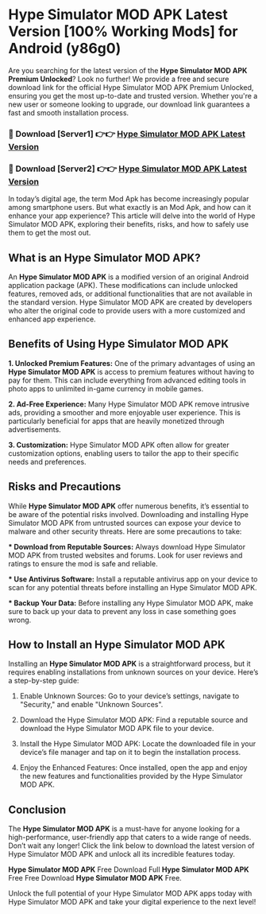 # Hype Simulator MOD APK Latest Version [100% Working Mods] for Android (y86g0)

Are you searching for the latest version of the <strong>Hype Simulator MOD APK Premium Unlocked</strong>? Look no further! We provide a free and secure download link for the official Hype Simulator MOD APK Premium Unlocked, ensuring you get the most up-to-date and trusted version. Whether you're a new user or someone looking to upgrade, our download link guarantees a fast and smooth installation process.


<h3>🔴 Download [Server1] 👉👉 <a href="https://getmodsapk.pages.dev?q=Hype+Simulator+MOD+APK&ref=4R3">Hype Simulator MOD APK Latest Version</a></h3>

<h3>🔴 Download [Server2] 👉👉 <a href="https://getmodsapk.pages.dev?q=Hype+Simulator+MOD+APK&ref=4R3">Hype Simulator MOD APK Latest Version</a></h3>


In today’s digital age, the term Mod Apk has become increasingly popular among smartphone users. But what exactly is an Mod Apk, and how can it enhance your app experience? This article will delve into the world of Hype Simulator MOD APK, exploring their benefits, risks, and how to safely use them to get the most out.


<h2>What is an Hype Simulator MOD APK?</h2>

An <strong>Hype Simulator MOD APK</strong> is a modified version of an original Android application package (APK). These modifications can include unlocked features, removed ads, or additional functionalities that are not available in the standard version. Hype Simulator MOD APK are created by developers who alter the original code to provide users with a more customized and enhanced app experience.


<h2>Benefits of Using Hype Simulator MOD APK</h2>

<strong> 1. Unlocked Premium Features:</strong> One of the primary advantages of using an <strong>Hype Simulator MOD APK</strong> is access to premium features without having to pay for them. This can include everything from advanced editing tools in photo apps to unlimited in-game currency in mobile games.

<strong> 2. Ad-Free Experience:</strong> Many Hype Simulator MOD APK remove intrusive ads, providing a smoother and more enjoyable user experience. This is particularly beneficial for apps that are heavily monetized through advertisements.

<strong> 3. Customization:</strong> Hype Simulator MOD APK often allow for greater customization options, enabling users to tailor the app to their specific needs and preferences.


<h2>Risks and Precautions</h2>

While <strong>Hype Simulator MOD APK</strong> offer numerous benefits, it’s essential to be aware of the potential risks involved. Downloading and installing Hype Simulator MOD APK from untrusted sources can expose your device to malware and other security threats. Here are some precautions to take:

<strong> * Download from Reputable Sources:</strong> Always download Hype Simulator MOD APK from trusted websites and forums. Look for user reviews and ratings to ensure the mod is safe and reliable.

<strong> * Use Antivirus Software:</strong> Install a reputable antivirus app on your device to scan for any potential threats before installing an Hype Simulator MOD APK.

<strong> * Backup Your Data:</strong> Before installing any Hype Simulator MOD APK, make sure to back up your data to prevent any loss in case something goes wrong.


<h2>How to Install an Hype Simulator MOD APK</h2>

Installing an <strong>Hype Simulator MOD APK</strong> is a straightforward process, but it requires enabling installations from unknown sources on your device. Here’s a step-by-step guide:

 1. Enable Unknown Sources: Go to your device’s settings, navigate to "Security," and enable "Unknown Sources".

 2. Download the Hype Simulator MOD APK: Find a reputable source and download the Hype Simulator MOD APK file to your device.

 3. Install the Hype Simulator MOD APK: Locate the downloaded file in your device’s file manager and tap on it to begin the installation process.

 4. Enjoy the Enhanced Features: Once installed, open the app and enjoy the new features and functionalities provided by the Hype Simulator MOD APK.


<h2><strong>Conclusion</strong></h2>

The <strong>Hype Simulator MOD APK</strong> is a must-have for anyone looking for a high-performance, user-friendly app that caters to a wide range of needs. Don’t wait any longer! Click the link below to download the latest version of Hype Simulator MOD APK and unlock all its incredible features today.

<strong>Hype Simulator MOD APK</strong> Free Download Full <strong>Hype Simulator MOD APK</strong> Free Free Download <strong>Hype Simulator MOD APK</strong> Free.

Unlock the full potential of your Hype Simulator MOD APK apps today with Hype Simulator MOD APK and take your digital experience to the next level!